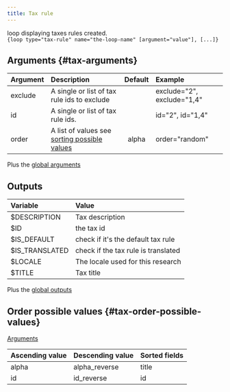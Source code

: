```yaml
---
title: Tax rule
---
```


loop displaying taxes rules created.  
`{loop type="tax-rule" name="the-loop-name" [argument="value"], [...]}`

## Arguments {#tax-arguments}

| Argument | Description                                                                | Default | Example                    |
|----------|:---------------------------------------------------------------------------|:-------:|:---------------------------|
| exclude  | A single or list of tax rule ids to exclude                                |         | exclude="2", exclude="1,4" |
| id       | A single or list of tax rule ids.                                          |         | id="2", id="1,4"           |
| order    | A list of values see [sorting possible values](#tax-order-possible-values) |  alpha  | order="random"             |

Plus the [global arguments](./global_arguments)

## Outputs

| Variable       | Value                               |
|:---------------|:------------------------------------|
| $DESCRIPTION   | Tax description                     |
| $ID            | the tax id                          |
| $IS_DEFAULT    | check if it's the default tax rule  |
| $IS_TRANSLATED | check if the tax rule is translated |
| $LOCALE        | The locale used for this research   |
| $TITLE         | Tax title                           |

Plus the [global outputs](./global_outputs)

## Order possible values {#tax-order-possible-values}

[Arguments](#tax-arguments)

| Ascending value | Descending value | Sorted fields       |
|-----------------|------------------|:--------------------|
| alpha           | alpha_reverse    | title               |
| id              | id_reverse       | id                  |
